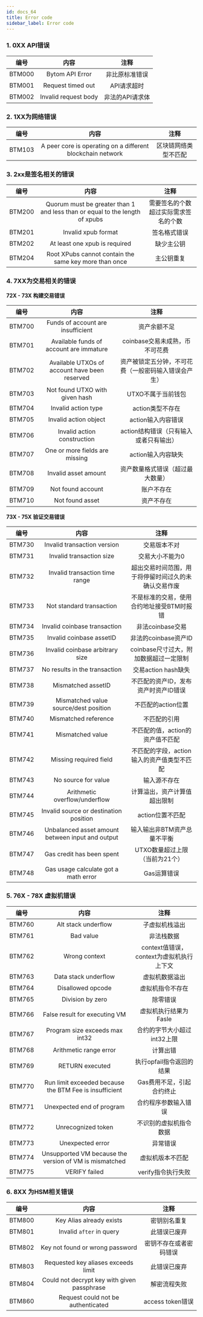 ```yaml
---
id: docs_64
title: Error code
sidebar_label: Error code
---
```


### 1. 0XX API错误

| 编号 | 内容 | 注释 |
| :---: | :---: | :---: |
| BTM000 | Bytom API Error | 非比原标准错误 |
| BTM001 | Request timed out | API请求超时 |
| BTM002 | Invalid request body | 非法的API请求体 |

### 2. 1XX为网络错误

| 编号 | 内容 | 注释 |
| :---: | :---: | :---: |
| BTM103 | A peer core is operating on a different blockchain network | 区块链网络类型不匹配 |


### 3. 2xx是签名相关的错误

| 编号 | 内容 | 注释 |
| :---: | :---: | :---: |
| BTM200 | Quorum must be greater than 1 and less than or equal to the length of xpubs | 需要签名的个数超过实际需求签名的个数 |
| BTM201 | Invalid xpub format | 签名格式错误 |
| BTM202 | At least one xpub is required | 缺少主公钥 |
| BTM204 | Root XPubs cannot contain the same key more than once | 主公钥重复 |


### 4. 7XX为交易相关的错误

**72X - 73X 构建交易错误**

| 编号 | 内容 | 注释 |
| :---: | :---: | :---: |
| BTM700 | Funds of account are insufficient | 资产余额不足 |
| BTM701 | Available funds of account are immature | coinbase交易未成熟，币不可花费 |
| BTM702 | Available UTXOs of account have been reserved | 资产被锁定五分钟，不可花费（一般密码输入错误会产生） |
| BTM703 | Not found UTXO with given hash | UTXO不属于当前钱包 |
| BTM704 | Invalid action type | action类型不存在 |
| BTM705 | Invalid action object | action输入内容错误 |
| BTM706 | Invalid action construction | action结构错误（只有输入或者只有输出） |
| BTM707 | One or more fields are missing | action输入内容缺失 |
| BTM708 | Invalid asset amount | 资产数量格式错误（超过最大数量） |
| BTM709 | Not found account | 账户不存在 |
| BTM710 | Not found asset | 资产不存在 |

**73X - 75X 验证交易错误**

| 编号 | 内容 | 注释 |
| :---: | :---: | :---: |
| BTM730 | Invalid transaction version | 交易版本不对 |
| BTM731 | Invalid transaction size | 交易大小不能为0 |
| BTM732 | Invalid transaction time range | 超出交易时间范围，用于将停留时间过久的未确认交易作废 |
| BTM733 | Not standard transaction | 不是标准的交易，使用合约地址接受BTM时报错 |
| BTM734 | Invalid coinbase transaction | 非法coinbase交易 |
| BTM735 | Invalid coinbase assetID | 非法的coinbase资产ID |
| BTM736 | Invalid coinbase arbitrary size | coinbase尺寸过大，附加数据超过一定限制 |
| BTM737 | No results in the transaction | 交易action hash缺失 |
| BTM738 | Mismatched assetID | 不匹配的资产ID，发布资产时资产ID错误 |
| BTM739 | Mismatched value source/dest position | 不匹配的action位置 |
| BTM740 | Mismatched reference | 不匹配的引用 |
| BTM741 | Mismatched value | 不匹配的值，action的资产值不匹配 |
| BTM742 | Missing required field | 不匹配的字段，action输入的资产值类型不匹配 |
| BTM743 | No source for value | 输入源不存在 |
| BTM744 | Arithmetic overflow/underflow | 计算溢出，资产计算值超出限制 |
| BTM745 | Invalid source or destination position | action位置不匹配 |
| BTM746 | Unbalanced asset amount between input and output | 输入输出非BTM资产总量不平衡 |
| BTM747 | Gas credit has been spent | UTXO数量超过上限（当前为21个） |
| BTM748 | Gas usage calculate got a math error | Gas运算错误 |

### 5. 76X - 78X 虚拟机错误

| 编号 | 内容 | 注释 |
| :---: | :---: | :---: |
| BTM760 | Alt stack underflow | 子虚拟机栈溢出 |
| BTM761 | Bad value | 非法栈数据 |
| BTM762 | Wrong context | context值错误，context为虚拟机执行上下文 |
| BTM763 | Data stack underflow | 虚拟机数据溢出 |
| BTM764 | Disallowed opcode | 虚拟机指令不存在 |
| BTM765 | Division by zero | 除零错误 |
| BTM766 | False result for executing VM | 虚拟机执行结果为Fasle |
| BTM767 | Program size exceeds max int32 | 合约的字节大小超过int32上限 |
| BTM768 | Arithmetic range error | 计算出错 |
| BTM769 | RETURN executed | 执行opfail指令返回的结果 |
| BTM770 | Run limit exceeded because the BTM Fee is insufficient | Gas费用不足，引起合约终止 |
| BTM771 | Unexpected end of program | 合约程序参数输入错误 |
| BTM772 | Unrecognized token | 不识别的虚拟机指令数据 |
| BTM773 | Unexpected error | 异常错误 |
| BTM774 | Unsupported VM because the version of VM is mismatched | 虚拟机版本不匹配 |
| BTM775 | VERIFY failed | verify指令执行失败 |

### 6. 8XX 为HSM相关错误

| 编号 | 内容 | 注释 |
| :---: | :---: | :---: |
| BTM800 | Key Alias already exists | 密钥别名重复 |
| BTM801 | Invalid `after` in query | 此错误已废弃 |
| BTM802 | Key not found or wrong password | 密钥不存在或者密码错误 |
| BTM803 | Requested key aliases exceeds limit | 此错误已废弃 |
| BTM804 | Could not decrypt key with given passphrase | 解密流程失败 |
| BTM860 | Request could not be authenticated | access token错误 |


